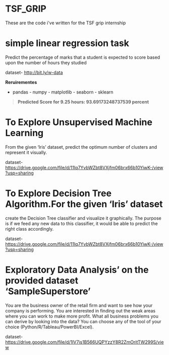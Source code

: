 # TSF_GRIP
These are the code i've written for the TSF grip internship
# simple linear regression task
Predict the percentage of marks that a student is expected to score based upon the number of hours they studied

dataset- http://bit.ly/w-data



**Reruirementes**
- pandas  - numpy - matplotlib  - seaborn - sklearn

>**Predicted Score for 9.25 hours: 93.69173248737539 percent**

# To Explore Unsupervised Machine Learning
From the given ‘Iris’ dataset, predict the optimum number of clusters and represent it visually.

dataset- https://drive.google.com/file/d/11Iq7YvbWZbt8VXjfm06brx66b10YiwK-/view?usp=sharing


# To Explore Decision Tree Algorithm.For the given ‘Iris’ dataset
create the Decision Tree classifier and visualize it graphically. The purpose is if we feed any new data to this classifier, it would be able to predict the right class accordingly.

dataset- https://drive.google.com/file/d/11Iq7YvbWZbt8VXjfm06brx66b10YiwK-/view?usp=sharing


 
# Exploratory Data Analysis’ on the provided dataset ‘SampleSuperstore’
You are the business owner of the retail firm and want to see how your company is performing. You are interested in finding out the weak areas where you can work to make more profit. What all business problems you can derive by looking into the data? You can choose any of the tool of your choice (Python/R/Tableau/PowerBI/Excel).

dataset-https://drive.google.com/file/d/1lV7is1B566UQPYzzY8R2ZmOritTW299S/view


            
